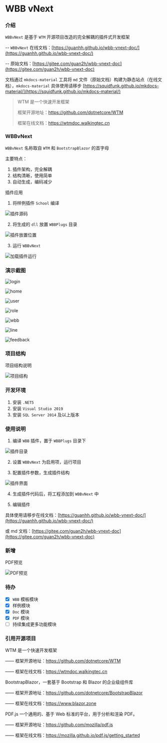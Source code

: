 # WBB vNext

### 介绍
`WBBvNext` 是基于 `WTM` 开源项目改造的完全解耦的插件式开发框架

-- `WBBvNext` 在线文档：[https://guanhh.github.io/wbb-vnext-doc/](https://guanhh.github.io/wbb-vnext-doc/)


-- 原始文档：[https://gitee.com/guan2h/wbb-vnext-doc](https://gitee.com/guan2h/wbb-vnext-doc)

文档通过 `mkdocs-material` 工具将 `md` 文件（原始文档）构建为静态站点（在线文档），`mkdocs-material` 具体使用请移步 
[https://squidfunk.github.io/mkdocs-material/](https://squidfunk.github.io/mkdocs-material/)


>WTM 是一个快速开发框架
>
>框架开源地址：https://github.com/dotnetcore/WTM
>
>框架在线文档：https://wtmdoc.walkingtec.cn


### WBBvNext

`WBBvNext` 名称取自 `WTM` 和 `BootstrapBlazor` 的首字母

主要特点：

1. 插件架构，完全解耦
2. 结构清晰，使用简单
3. 自动生成，编码减少

插件应用
1.  将样例插件 `School` 编译

![插件源码](https://gitee.com/guan2h/WBB-vNext/raw/master/WBBPlugs/Doc/WBBvNext.Doc.Page/Doc/images/school_code.PNG)

2.  将生成的 `dll` 放置 `WBBPlugs` 目录

![插件放置位置](https://gitee.com/guan2h/WBB-vNext/raw/master/WBBPlugs/Doc/WBBvNext.Doc.Page/Doc/images/plug.PNG)

3.  运行 `WBBvNext`

![加载插件运行](https://gitee.com/guan2h/WBB-vNext/raw/master/WBBPlugs/Doc/WBBvNext.Doc.Page/Doc/images/school.PNG)

### 演示截图

![login](https://gitee.com/guan2h/WBB-vNext/raw/master/WBBPlugs/Doc/WBBvNext.Doc.Page/Doc/images/wbb_show_login.png)

![home](https://gitee.com/guan2h/WBB-vNext/raw/master/WBBPlugs/Doc/WBBvNext.Doc.Page/Doc/images/wbb_show_home.png)

![user](https://gitee.com/guan2h/WBB-vNext/raw/master/WBBPlugs/Doc/WBBvNext.Doc.Page/Doc/images/wbb_show_user.png)

![role](https://gitee.com/guan2h/WBB-vNext/raw/master/WBBPlugs/Doc/WBBvNext.Doc.Page/Doc/images/wbb_show_role.png)

![wbb](https://gitee.com/guan2h/WBB-vNext/raw/master/WBBPlugs/Doc/WBBvNext.Doc.Page/Doc/images/wbb_show_wbb.png)

![line](https://gitee.com/guan2h/WBB-vNext/raw/master/WBBPlugs/Doc/WBBvNext.Doc.Page/Doc/images/wbb_show_line.png)

![feedback](https://gitee.com/guan2h/WBB-vNext/raw/master/WBBPlugs/Doc/WBBvNext.Doc.Page/Doc/images/wbb_show_feedback.png)


### 项目结构

项目结构说明

![项目结构](https://gitee.com/guan2h/WBB-vNext/raw/master/WBBPlugs/Doc/WBBvNext.Doc.Page/Doc/images/wbb_project.PNG)

### 开发环境

1. 安装 `.NET5`
2. 安装 `Visual Studio 2019`
3. 安装 `SQL Server 2014` 及以上版本

### 使用说明

1.  编译 `WBB` 插件，置于 `WBBPlugs` 目录下

![插件目录](https://gitee.com/guan2h/WBB-vNext/raw/master/WBBPlugs/Doc/WBBvNext.Doc.Page/Doc/images/wbb_dll.PNG)

2.  设置 `WBBvNext` 为启用项，运行项目

3.  配置插件参数，生成插件结构

![插件界面](https://gitee.com/guan2h/WBB-vNext/raw/master/WBBPlugs/Doc/WBBvNext.Doc.Page/Doc/images/plug_codegen.PNG)

4. 生成插件代码后，将工程添加到 `WBBvNext` 中

5. 编辑插件

具体使用请移步在线文档：[https://guanhh.github.io/wbb-vnext-doc/](https://guanhh.github.io/wbb-vnext-doc/)

或 md 文档：[https://gitee.com/guan2h/wbb-vnext-doc](https://gitee.com/guan2h/wbb-vnext-doc)

### 新增

PDF预览

![PDF预览](https://gitee.com/guan2h/WBB-vNext/raw/master/WBBPlugs/Doc/WBBvNext.Doc.Page/Doc/images/pdf_priview.PNG)

### 待办
- [x] `WBB` 模板模块
- [x] 样例模块
- [x] `Doc` 模块
- [x] `PDF` 模块
- [ ] 持续集成更多功能模块

### 引用开源项目

WTM 是一个快速开发框架

—— 框架开源地址：https://github.com/dotnetcore/WTM

—— 框架在线文档：https://wtmdoc.walkingtec.cn

BootstrapBlazor，一套基于 Bootstrap 和 Blazor 的企业级组件库

—— 框架开源地址：https://github.com/dotnetcore/BootstrapBlazor

—— 框架在线文档：https://www.blazor.zone

PDF.js 一个通用的、基于 Web 标准的平台，用于分析和渲染 PDF。

—— 框架开源地址：https://github.com/mozilla/pdf.js

—— 框架在线文档：https://mozilla.github.io/pdf.js/getting_started